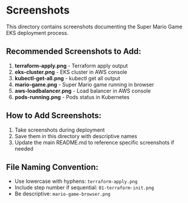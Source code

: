 # Screenshots

This directory contains screenshots documenting the Super Mario Game EKS deployment process.

## Recommended Screenshots to Add:

1. **terraform-apply.png** - Terraform apply output
2. **eks-cluster.png** - EKS cluster in AWS console
3. **kubectl-get-all.png** - kubectl get all output
4. **mario-game.png** - Super Mario game running in browser
5. **aws-loadbalancer.png** - Load balancer in AWS console
6. **pods-running.png** - Pods status in Kubernetes

## How to Add Screenshots:

1. Take screenshots during deployment
2. Save them in this directory with descriptive names
3. Update the main README.md to reference specific screenshots if needed

## File Naming Convention:

- Use lowercase with hyphens: `terraform-apply.png`
- Include step number if sequential: `01-terraform-init.png`
- Be descriptive: `mario-game-browser.png`